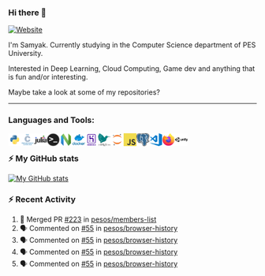 ### Hi there 👋

[![Website](https://img.shields.io/website?label=samyaks.xyz&style=flat-square&url=https%3A%2F%2Fsamyaks.xyz)](https://samyaks.xyz)

I'm Samyak. Currently studying in the Computer Science department of PES University.

Interested in Deep Learning, Cloud Computing, Game dev and anything that is fun and/or interesting.

Maybe take a look at some of my repositories?

---

### Languages and Tools:

<img align="left" alt="Python" width="26px" src="https://raw.githubusercontent.com/github/explore/master/topics/python/python.png" />
<img align="left" alt="C" width="26px" src="https://raw.githubusercontent.com/github/explore/master/topics/c/c.png" />
<img align="left" alt="Julia" width="26px" src="https://raw.githubusercontent.com/github/explore/master/topics/julia/julia.png" />
<img align="left" alt="Terminal" width="26px" src="https://raw.githubusercontent.com/github/explore/master/topics/terminal/terminal.png" />
<img align="left" alt="Neovim" width="26px" src="https://raw.githubusercontent.com/github/explore/master/topics/neovim/neovim.png" />
<img align="left" alt="Docker" width="26px" src="https://raw.githubusercontent.com/github/explore/master/topics/docker/docker.png" />
<img align="left" alt="Heroku" width="26px" src="https://raw.githubusercontent.com/github/explore/master/topics/heroku/heroku.png" />
<img align="left" alt="LaTeX" width="26px" src="https://raw.githubusercontent.com/github/explore/master/topics/latex/latex.png" />
<img align="left" alt="Jupyter" width="26px" src="https://raw.githubusercontent.com/github/explore/master/topics/jupyter-notebook/jupyter-notebook.png" />
<img align="left" alt="JavaScript" width="26px" src="https://raw.githubusercontent.com/github/explore/master/topics/javascript/javascript.png" />
<img align="left" alt="PostgreSQL" width="26px" src="https://raw.githubusercontent.com/github/explore/master/topics/postgresql/postgresql.png" />
<img align="left" alt="VS Code" width="26px" src="https://raw.githubusercontent.com/github/explore/master/topics/visual-studio-code/visual-studio-code.png" />
<img align="left" alt="Firefox" width="26px" src="https://raw.githubusercontent.com/github/explore/master/topics/firefox/firefox.png" />
<img align="left" alt="Unity" width="26px" src="https://raw.githubusercontent.com/github/explore/master/topics/unity/unity.png" />

<br/>

### :zap: My GitHub stats
  [![My GitHub stats](https://github-readme-stats.vercel.app/api?username=Samyak2&count_private=true&show_icons=true&theme=gruvbox)](https://github.com/anuraghazra/github-readme-stats)

### :zap: Recent Activity

<!--START_SECTION:activity-->
1. 🎉 Merged PR [#223](https://github.com/pesos/members-list/pull/223) in [pesos/members-list](https://github.com/pesos/members-list)
2. 🗣 Commented on [#55](https://github.com/pesos/browser-history/issues/55) in [pesos/browser-history](https://github.com/pesos/browser-history)
3. 🗣 Commented on [#55](https://github.com/pesos/browser-history/issues/55) in [pesos/browser-history](https://github.com/pesos/browser-history)
4. 🗣 Commented on [#55](https://github.com/pesos/browser-history/issues/55) in [pesos/browser-history](https://github.com/pesos/browser-history)
5. 🗣 Commented on [#55](https://github.com/pesos/browser-history/issues/55) in [pesos/browser-history](https://github.com/pesos/browser-history)
<!--END_SECTION:activity-->
